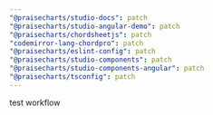 ```yaml
---
"@praisecharts/studio-docs": patch
"@praisecharts/studio-angular-demo": patch
"@praisecharts/chordsheetjs": patch
"codemirror-lang-chordpro": patch
"@praisecharts/eslint-config": patch
"@praisecharts/studio-components": patch
"@praisecharts/studio-components-angular": patch
"@praisecharts/tsconfig": patch
---
```


test workflow
